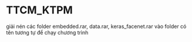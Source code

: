 # TTCM_KTPM
giải nén các folder embedded.rar, data.rar, keras_facenet.rar vào folder có tên tương tự để chạy chương trình
